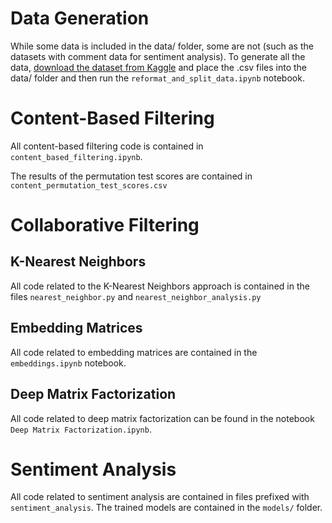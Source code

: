 # Data Generation
While some data is included in the data/ folder, some are not (such as the datasets with comment data for sentiment analysis).
To generate all the data, [download the dataset from Kaggle](https://www.kaggle.com/dahlia25/metacritic-video-game-comments) and
place the .csv files into the data/ folder and then run the `reformat_and_split_data.ipynb` notebook.

# Content-Based Filtering

All content-based filtering code is contained in `content_based_filtering.ipynb`. 

The results of the permutation test scores are contained in `content_permutation_test_scores.csv`

# Collaborative Filtering

## K-Nearest Neighbors

All code related to the K-Nearest Neighbors approach is contained in the files `nearest_neighbor.py` and `nearest_neighbor_analysis.py`

## Embedding Matrices

All code related to embedding matrices are contained in the `embeddings.ipynb` notebook.

## Deep Matrix Factorization

All code related to deep matrix factorization can be found in the notebook `Deep Matrix Factorization.ipynb`.

# Sentiment Analysis

All code related to sentiment analysis are contained in files prefixed with `sentiment_analysis`. The trained models are contained in the `models/` folder.
